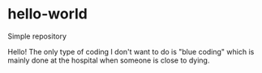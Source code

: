 # hello-world
Simple repository

Hello! The only type of coding I don't want to do is "blue coding" which is mainly done at the hospital when someone is close to dying.
